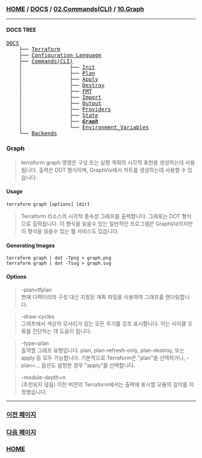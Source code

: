### [HOME](https://github.com/MZCMSC/Terraform/blob/main/README.md) / [DOCS](https://github.com/MZCMSC/Terraform/blob/main/DOCS/README.md) / [02.Commands(CLI)](https://github.com/MZCMSC/Terraform/blob/main/DOCS/02_Commands(CLI)/README.md) / [10.Graph](https://github.com/MZCMSC/Terraform/blob/main/DOCS/02_Commands(CLI)/10_Graph/README.md)

---

#### DOCS TREE

<pre>
<a href = "https://github.com/MZCMSC/Terraform/blob/main/DOCS/README.md">DOCS</a>
    ├── <a href = "https://github.com/MZCMSC/Terraform/blob/main/DOCS/00_Terraform/README.md">Terraform</a>
    ├── <a href = "https://github.com/MZCMSC/Terraform/blob/main/DOCS/01_Configuration_Language/README.md">Configuration Language</a>
    ├── <a href ="https://github.com/MZCMSC/Terraform/blob/main/DOCS/02_Commands(CLI)/README.md">Commands(CLI)</a>
    │               ├── <a href = "https://github.com/MZCMSC/Terraform/blob/main/DOCS/02_Commands(CLI)/01_Init/README.md">Init</a>
    │               ├── <a href = "https://github.com/MZCMSC/Terraform/blob/main/DOCS/02_Commands(CLI)/02_Plan/README.md">Plan</a>
    │               ├── <a href = "https://github.com/MZCMSC/Terraform/blob/main/DOCS/02_Commands(CLI)/03_Apply/README.md">Apply</a>
    │               ├── <a href = "https://github.com/MZCMSC/Terraform/blob/main/DOCS/02_Commands(CLI)/04_Destroy/README.md">Destroy</a>
    │               ├── <a href = "https://github.com/MZCMSC/Terraform/blob/main/DOCS/02_Commands(CLI)/05_FMT/README.md">FMT</a>
    │               ├── <a href = "https://github.com/MZCMSC/Terraform/blob/main/DOCS/02_Commands(CLI)/06_Import/README.md">Import</a>
    │               ├── <a href = "https://github.com/MZCMSC/Terraform/blob/main/DOCS/02_Commands(CLI)/07_Output/README.md">Output</a>
    │               ├── <a href = "https://github.com/MZCMSC/Terraform/blob/main/DOCS/02_Commands(CLI)/08_Providers/README.md">Providers</a>
    │               ├── <a href = "https://github.com/MZCMSC/Terraform/blob/main/DOCS/02_Commands(CLI)/09_State/README.md">State</a>
    │               ├── <i><b><a href = "https://github.com/MZCMSC/Terraform/blob/main/DOCS/02_Commands(CLI)/10_Graph/README.md">Graph</a></b></i>
    │               └── <a href = "https://github.com/MZCMSC/Terraform/blob/main/DOCS/02_Commands(CLI)/11_Environment_Variables/README.md">Environment_Variables</a>
    └── <a href = "https://github.com/MZCMSC/Terraform/blob/main/DOCS/04_Backends/README.md">Backends</a>
</pre>

### Graph

> terraform graph 명령은 구성 또는 실행 계획의 시각적 표현을 생성하는데 사용됩니다. 출력은 DOT 형식이며, GraphViz에서 차트를 생성하는데 사용할 수 있습니다.

#### Usage

```
terraform graph [options] [dir]
```

> Terraform 리소스의 시각적 종속성 그래프를 출력합니다.
> 그래포는 DOT 형식으로 출력됩니다. 이 형식을 읽을수 있는 일반적인 프로그램은 GraphViz이지만 이 형식을 읽을수 있는 웹 서비스도 있습니다.

#### Generating Images

```
terraform graph | dot -Tpng > graph.png
terraform graph | dot -Tsvg > graph.svg
```

#### Options

> -plan=tfplan  
> 현재 디렉터리의 구성 대신 지정된 계획 파일을 사용하여 그래프를 렌더링합니다.

> -draw-cycles  
> 그래프에서 색상의 모서리가 있는 모든 주기를 강조 표시합니다. 이는 사이클 오류를 진단하는 데 도움이 됩니다.

> -type=plan  
> 출력할 그래프 유형입니다. plan, plan-refresh-only, plan-destroy, 또는 apply 등 모두 가능합니다. 기본적으로 Terraform은 "plan"을 선택하거나, -plan=... 옵션도 설정한 경우 "apply"를 선택합니다.

> -module-depth=n  
> (추천되지 않음) 이전 버전의 Terraform에서는 출력에 표시할 모듈의 깊이를 지정했습니다.

---

### [이전 페이지](https://github.com/MZCMSC/Terraform/blob/main/DOCS/02_Commands(CLI)/09_State/README.md)

### [다음 페이지](https://github.com/MZCMSC/Terraform/blob/main/DOCS/02_Commands(CLI)/11_Environment_Variables/README.md)

### [HOME](https://github.com/MZCMSC/Terraform/blob/main/README.md)
